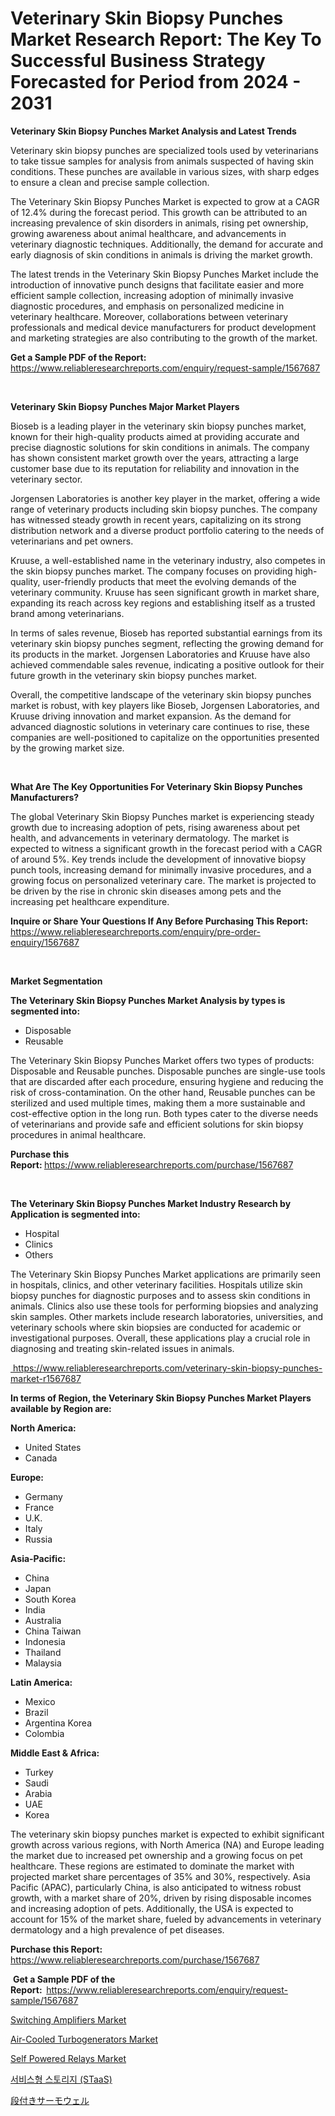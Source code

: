 <p><h1>Veterinary Skin Biopsy Punches Market Research Report: The Key To Successful Business Strategy Forecasted for Period from 2024 - 2031</h1></p><p><strong>Veterinary Skin Biopsy Punches Market Analysis and Latest Trends</strong></p>
<p><p>Veterinary skin biopsy punches are specialized tools used by veterinarians to take tissue samples for analysis from animals suspected of having skin conditions. These punches are available in various sizes, with sharp edges to ensure a clean and precise sample collection.</p><p>The Veterinary Skin Biopsy Punches Market is expected to grow at a CAGR of 12.4% during the forecast period. This growth can be attributed to an increasing prevalence of skin disorders in animals, rising pet ownership, growing awareness about animal healthcare, and advancements in veterinary diagnostic techniques. Additionally, the demand for accurate and early diagnosis of skin conditions in animals is driving the market growth.</p><p>The latest trends in the Veterinary Skin Biopsy Punches Market include the introduction of innovative punch designs that facilitate easier and more efficient sample collection, increasing adoption of minimally invasive diagnostic procedures, and emphasis on personalized medicine in veterinary healthcare. Moreover, collaborations between veterinary professionals and medical device manufacturers for product development and marketing strategies are also contributing to the growth of the market.</p></p>
<p><strong>Get a Sample PDF of the Report:&nbsp;</strong> <a href="https://www.reliableresearchreports.com/enquiry/request-sample/1567687">https://www.reliableresearchreports.com/enquiry/request-sample/1567687</a></p>
<p>&nbsp;</p>
<p><strong>Veterinary Skin Biopsy Punches Major Market Players</strong></p>
<p><p>Bioseb is a leading player in the veterinary skin biopsy punches market, known for their high-quality products aimed at providing accurate and precise diagnostic solutions for skin conditions in animals. The company has shown consistent market growth over the years, attracting a large customer base due to its reputation for reliability and innovation in the veterinary sector.</p><p>Jorgensen Laboratories is another key player in the market, offering a wide range of veterinary products including skin biopsy punches. The company has witnessed steady growth in recent years, capitalizing on its strong distribution network and a diverse product portfolio catering to the needs of veterinarians and pet owners.</p><p>Kruuse, a well-established name in the veterinary industry, also competes in the skin biopsy punches market. The company focuses on providing high-quality, user-friendly products that meet the evolving demands of the veterinary community. Kruuse has seen significant growth in market share, expanding its reach across key regions and establishing itself as a trusted brand among veterinarians.</p><p>In terms of sales revenue, Bioseb has reported substantial earnings from its veterinary skin biopsy punches segment, reflecting the growing demand for its products in the market. Jorgensen Laboratories and Kruuse have also achieved commendable sales revenue, indicating a positive outlook for their future growth in the veterinary skin biopsy punches market.</p><p>Overall, the competitive landscape of the veterinary skin biopsy punches market is robust, with key players like Bioseb, Jorgensen Laboratories, and Kruuse driving innovation and market expansion. As the demand for advanced diagnostic solutions in veterinary care continues to rise, these companies are well-positioned to capitalize on the opportunities presented by the growing market size.</p></p>
<p>&nbsp;</p>
<p><strong>What Are The Key Opportunities For Veterinary Skin Biopsy Punches Manufacturers?</strong></p>
<p><p>The global Veterinary Skin Biopsy Punches market is experiencing steady growth due to increasing adoption of pets, rising awareness about pet health, and advancements in veterinary dermatology. The market is expected to witness a significant growth in the forecast period with a CAGR of around 5%. Key trends include the development of innovative biopsy punch tools, increasing demand for minimally invasive procedures, and a growing focus on personalized veterinary care. The market is projected to be driven by the rise in chronic skin diseases among pets and the increasing pet healthcare expenditure.</p></p>
<p><strong>Inquire or Share Your Questions If Any Before Purchasing This Report:</strong> <a href="https://www.reliableresearchreports.com/enquiry/pre-order-enquiry/1567687">https://www.reliableresearchreports.com/enquiry/pre-order-enquiry/1567687</a></p>
<p>&nbsp;</p>
<p><strong>Market Segmentation</strong></p>
<p><strong>The Veterinary Skin Biopsy Punches Market Analysis by types is segmented into:</strong></p>
<p><ul><li>Disposable</li><li>Reusable</li></ul></p>
<p><p>The Veterinary Skin Biopsy Punches Market offers two types of products: Disposable and Reusable punches. Disposable punches are single-use tools that are discarded after each procedure, ensuring hygiene and reducing the risk of cross-contamination. On the other hand, Reusable punches can be sterilized and used multiple times, making them a more sustainable and cost-effective option in the long run. Both types cater to the diverse needs of veterinarians and provide safe and efficient solutions for skin biopsy procedures in animal healthcare.</p></p>
<p><strong>Purchase this Report:&nbsp;</strong><a href="https://www.reliableresearchreports.com/purchase/1567687">https://www.reliableresearchreports.com/purchase/1567687</a></p>
<p>&nbsp;</p>
<p><strong>The Veterinary Skin Biopsy Punches Market Industry Research by Application is segmented into:</strong></p>
<p><ul><li>Hospital</li><li>Clinics</li><li>Others</li></ul></p>
<p><p>The Veterinary Skin Biopsy Punches Market applications are primarily seen in hospitals, clinics, and other veterinary facilities. Hospitals utilize skin biopsy punches for diagnostic purposes and to assess skin conditions in animals. Clinics also use these tools for performing biopsies and analyzing skin samples. Other markets include research laboratories, universities, and veterinary schools where skin biopsies are conducted for academic or investigational purposes. Overall, these applications play a crucial role in diagnosing and treating skin-related issues in animals.</p></p>
<p><a href="https://www.reliableresearchreports.com/veterinary-skin-biopsy-punches-market-r1567687">&nbsp;https://www.reliableresearchreports.com/veterinary-skin-biopsy-punches-market-r1567687</a></p>
<p><strong>In terms of Region, the Veterinary Skin Biopsy Punches Market Players available by Region are:</strong></p>
<p>
    <p> <strong> North America: </strong>
        <ul>
            <li>United States</li>
            <li>Canada</li>
        </ul>
        </p> 
    <p> <strong> Europe: </strong>
        <ul>
            <li>Germany</li>
            <li>France</li>
            <li>U.K.</li>
            <li>Italy</li>
            <li>Russia</li>
        </ul>
        </p> 
    <p> <strong> Asia-Pacific: </strong>
        <ul>
            <li>China</li>
            <li>Japan</li>
            <li>South Korea</li>
            <li>India</li>
            <li>Australia</li>
            <li>China Taiwan</li>
            <li>Indonesia</li>
            <li>Thailand</li>
            <li>Malaysia</li>
        </ul>
        </p> 
    <p> <strong> Latin America: </strong>
        <ul>
            <li>Mexico</li>
            <li>Brazil</li>
            <li>Argentina Korea</li>
            <li>Colombia</li>
        </ul>
        </p> 
    <p> <strong> Middle East & Africa: </strong>
        <ul>
            <li>Turkey</li>
            <li>Saudi</li>
            <li>Arabia</li>
            <li>UAE</li>
            <li>Korea</li>
        </ul>
    </p>
    </p>
<p><p>The veterinary skin biopsy punches market is expected to exhibit significant growth across various regions, with North America (NA) and Europe leading the market due to increased pet ownership and a growing focus on pet healthcare. These regions are estimated to dominate the market with projected market share percentages of 35% and 30%, respectively. Asia Pacific (APAC), particularly China, is also anticipated to witness robust growth, with a market share of 20%, driven by rising disposable incomes and increasing adoption of pets. Additionally, the USA is expected to account for 15% of the market share, fueled by advancements in veterinary dermatology and a high prevalence of pet diseases.</p></p>
<p><strong>Purchase this Report: </strong><a href="https://www.reliableresearchreports.com/purchase/1567687">https://www.reliableresearchreports.com/purchase/1567687</a></p>
<p>&nbsp;<strong>Get a Sample PDF of the Report:&nbsp;&nbsp;</strong><a href="https://www.reliableresearchreports.com/enquiry/request-sample/1567687">https://www.reliableresearchreports.com/enquiry/request-sample/1567687</a></p>
<p><strong></strong></p>
<p><p><a href="https://issuu.com/reportprime-2/docs/switching-amplifiers-market-size-2030.pptx">Switching Amplifiers Market</a></p><p><a href="https://github.com/julyju69/Market-Research-Report-List-3/blob/main/air-cooled-turbogenerators-market.md">Air-Cooled Turbogenerators Market</a></p><p><a href="https://issuu.com/reportprime-2/docs/self-powered-relays-market-size-203_aa4307da439952">Self Powered Relays Market</a></p><p><a href="https://github.com/rsg307664904/Market-Research-Report-List-2/blob/main/632907983916.md">서비스형 스토리지 (STaaS)</a></p><p><a href="https://github.com/deonnorth8/Market-Research-Report-List-1/blob/main/143179291414.md">段付きサーモウェル</a></p></p>